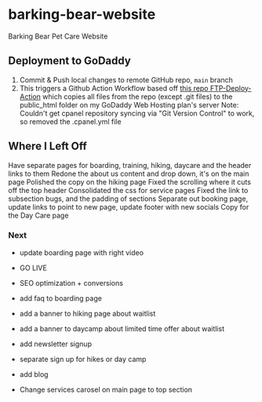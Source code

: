 # barking-bear-website
Barking Bear Pet Care Website

## Deployment to GoDaddy
1. Commit & Push local changes to remote GitHub repo, `main` branch
2. This triggers a Github Action Workflow based off [this repo FTP-Deploy-Action](https://github.com/SamKirkland/FTP-Deploy-Action) which copies all files from the repo (except .git files) to the public_html folder on my GoDaddy Web Hosting plan's server
Note: Couldn't get cpanel repository syncing via "Git Version Control" to work, so removed the .cpanel.yml file

## Where I Left Off
Have separate pages for boarding, training, hiking, daycare and the header links to them
Redone the about us content and drop down, it's on the main page
Polished the copy on the hiking page
Fixed the scrolling where it cuts off the top header
Consolidated the css for service pages
Fixed the link to subsection bugs, and the padding of sections
Separate out booking page, update links to point to new page, update footer with new socials
Copy for the Day Care page

### Next
- update boarding page with right video
- GO LIVE

- SEO optimization + conversions
- add faq to boarding page
- add a banner to hiking page about waitlist
- add a banner to daycamp about limited time offer about waitlist
- add newsletter signup
- separate sign up for hikes or day camp
- add blog
- Change services carosel on main page to top section